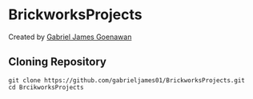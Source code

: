 # BrickworksProjects

Created by [Gabriel James Goenawan](https://www.linkedin.com/in/gjamesgoenawan/)

## Cloning Repository
```
git clone https://github.com/gabrieljames01/BrickworksProjects.git
cd BrcikworksProjects
```
